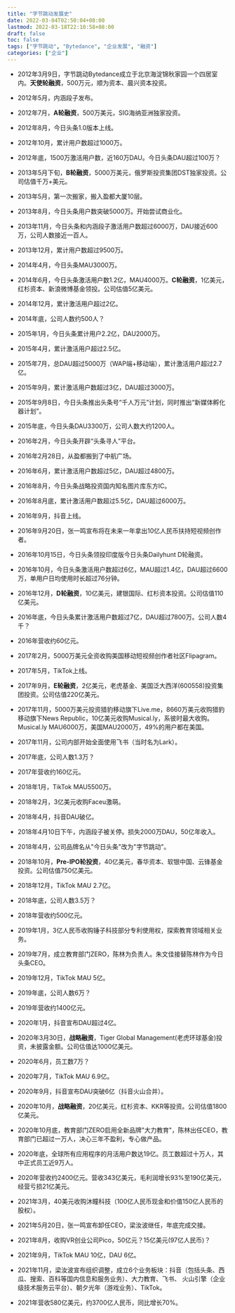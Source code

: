 ```yaml
---
title: "字节跳动发展史"
date: 2022-03-04T02:50:04+08:00
lastmod: 2022-03-18T22:10:58+08:00
draft: false
toc: false
tags: ["字节跳动", "Bytedance", "企业发展", "融资"]
categories: ["企业"]
---
```


- 2012年3月9日，字节跳动Bytedance成立于北京海淀锦秋家园一个四居室内。**天使轮融资**，500万元，顺为资本、晨兴资本投资。

- 2012年5月，内涵段子发布。

- 2012年7月，**A轮融资**，500万美元，SIG海纳亚洲独家投资。

- 2012年8月，今日头条1.0版本上线。

- 2012年10月，累计用户数超过1000万。

- 2012年底，1500万激活用户数，近160万DAU。今日头条DAU超过100万？



- 2013年5月下旬，**B轮融资**，5000万美元，俄罗斯投资集团DST独家投资。公司估值千万+美元。

- 2013年5月，第一次搬家，搬入盈都大厦10层。

- 2013年8月，今日头条用户数突破5000万。开始尝试商业化。

- 2013年11月，今日头条和内涵段子激活用户数超过6000万，DAU接近600万，公司人数接近一百人。

- 2013年12月，累计用户数超过9500万。



- 2014年4月，今日头条MAU3000万。

- 2014年6月，今日头条激活用户数1.2亿，MAU4000万。**C轮融资**，1亿美元，红杉资本、新浪微博基金领投。公司估值5亿美元。

- 2014年12月，累计激活用户超过2亿。

- 2014年底，公司人数约500人？



- 2015年1月，今日头条累计用户2.2亿，DAU2000万。

- 2015年4月，累计激活用户超过2.5亿。

- 2015年7月，总DAU超过5000万（WAP端+移动端），累计激活用户超过2.7亿。

- 2015年9月，累计激活用户数超过3亿，DAU超过3000万。

- 2015年9月8日，今日头条推出头条号“千人万元”计划，同时推出“新媒体孵化器计划”。

- 2015年底，今日头条DAU3300万，公司人数大约1200人。



- 2016年2月，今日头条开辟“头条寻人”平台。

- 2016年2月28日，从盈都搬到了中航广场。

- 2016年6月，累计激活用户数超过5亿，DAU超过4800万。

- 2016年8月，今日头条战略投资国内知名图片库东方IC。

- 2016年8月底，累计激活用户数超过5.5亿，DAU超过6000万。

- 2016年9月，抖音上线。

- 2016年9月20日，张一鸣宣布将在未来一年拿出10亿人民币扶持短视频创作者。

- 2016年10月15日，今日头条领投印度版今日头条Dailyhunt D轮融资。

- 2016年10月，今日头条激活用户数超过6亿，MAU超过1.4亿，DAU超过6600万，单用户日均使用时长超过76分钟。

- 2016年12月，**D轮融资**，10亿美元，建银国际、红杉资本投资。公司估值110亿美元。

- 2016年底，今日头条累计激活用户数超过7亿，DAU超过7800万。公司人数4千？

- 2016年营收约60亿元。



- 2017年2月，5000万美元全资收购美国移动短视频创作者社区Flipagram。

- 2017年5月，TikTok上线。

- 2017年9月，**E轮融资**，2亿美元，老虎基金、美国泛大西洋(600558)投资集团投资。公司估值220亿美元。

- 2017年11月，5000万美元投资猎豹移动旗下Live.me，8660万美元收购猎豹移动旗下News Republic，10亿美元收购Musical.ly，系彼时最大收购。
Musical.ly MAU6000万，美国MAU2000万，49%的用户都在美国。

- 2017年11月，公司内部开始全面使用飞书（当时名为Lark）。

- 2017年底，公司人数1.3万？

- 2017年营收约160亿元。



- 2018年1月，TikTok MAU5500万。

- 2018年2月，3亿美元收购Faceu激萌。

- 2018年4月，抖音DAU破亿。

- 2018年4月10日下午，内涵段子被关停。损失2000万DAU，50亿年收入。

- 2018年4月，公司品牌名从"今日头条"改为"字节跳动"。

- 2018年10月，**Pre-IPO轮投资**，40亿美元，春华资本、软银中国、云锋基金投资。公司估值750亿美元。

- 2018年12月，TikTok MAU 2.7亿。

- 2018年底，公司人数3.5万？

- 2018年营收约500亿元。



- 2019年1月，3亿人民币收购锤子科技部分专利使用权，探索教育领域相关业务。

- 2019年7月，成立教育部门ZERO，陈林为负责人。朱文佳接替陈林作为今日头条CEO。

- 2019年12月，TikTok MAU 5亿。

- 2019年底，公司人数6万？

- 2019年营收约1400亿元。



- 2020年1月，抖音宣布DAU超过4亿。

- 2020年3月30日，**战略融资**，Tiger Global Management(老虎环球基金)投资，未披露金额。公司估值达1000亿美元。

- 2020年6月，员工数7万？

- 2020年7月，TikTok MAU 6.9亿。

- 2020年9月，抖音宣布DAU突破6亿（抖音火山合并）。

- 2020年10月，**战略融资**，20亿美元，红杉资本、KKR等投资。公司估值1800亿美元。

- 2020年10月底，教育部门ZERO启用全新品牌"大力教育"，陈林出任CEO，教育部门已超过一万人，决心三年不盈利，专心做产品。

- 2020年底，全球所有应用程序的月活用户数达19亿。员工数超过十万人，其中正式员工近9万人。

- 2020年营收约2400亿元。营收343亿美元，毛利润增长93%至190亿美元，经营亏损21亿美元。



- 2021年3月，40美元收购沐瞳科技（100亿人民币现金和价值150亿人民币的股权）。

- 2021年5月20日，张一鸣宣布卸任CEO，梁汝波继任，年底完成交接。

- 2021年8月，收购VR创业公司Pico，50亿元？15亿美元(97亿人民币)？

- 2021年9月，TikTok MAU 10亿，DAU 6亿。

- 2021年11月，梁汝波宣布组织调整，成立6个业务板块：抖音（包括头条、西瓜、搜索、百科等国内信息和服务业务）、大力教育、飞书、
火山引擎（企业级技术服务云平台）、朝夕光年（游戏业务）、TikTok。

- 2021年营收580亿美元，约3700亿人民币，同比增长70%。


